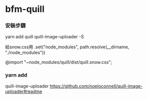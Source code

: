 # bfm-quill

### 安裝步驟

yarn add quill quill-image-uploader  -S

給snow.css用
.set("node_modules", path.resolve(__dirname, "./node_modules"))

@import "~node_modules/quill/dist/quill.snow.css";


### yarn add 
quill-image-uploader
https://github.com/noeloconnell/quill-image-uploader#readme
